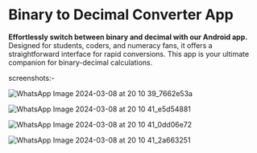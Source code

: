 # Binary to Decimal Converter App

**Effortlessly switch between binary and decimal with our Android app.** Designed for students, coders, and numeracy fans, it offers a straightforward interface for rapid conversions. This app is your ultimate companion for binary-decimal calculations.

screenshots:-

![WhatsApp Image 2024-03-08 at 20 10 39_7662e53a](https://github.com/supershor/Binary-to-Decimal/assets/113038485/dc2ccafc-a756-430d-a2de-d1c9ebd53b60)

![WhatsApp Image 2024-03-08 at 20 10 41_e5d54881](https://github.com/supershor/Binary-to-Decimal/assets/113038485/f6dba462-fb1d-456b-99e4-dd9859894ecd)

![WhatsApp Image 2024-03-08 at 20 10 41_0dd06e72](https://github.com/supershor/Binary-to-Decimal/assets/113038485/4ae6ba5f-bda9-491b-ad1a-510c220987b2)

![WhatsApp Image 2024-03-08 at 20 10 41_2a663251](https://github.com/supershor/Binary-to-Decimal/assets/113038485/12c7c5b8-2e1a-42fd-9b4e-2d8b43b29dad)

